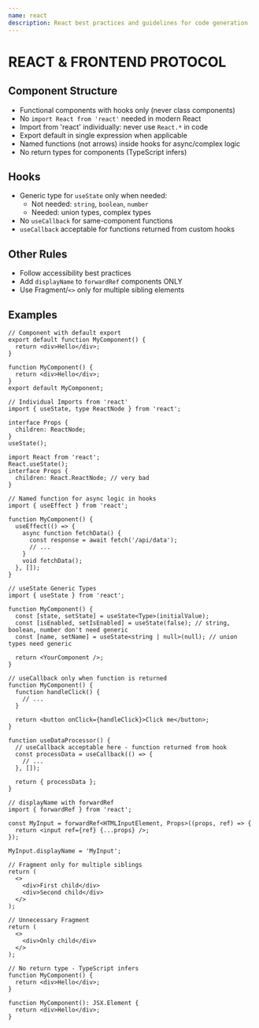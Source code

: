 ```yaml
---
name: react
description: React best practices and guidelines for code generation
---
```


# REACT & FRONTEND PROTOCOL

## Component Structure

- Functional components with hooks only (never class components)
- No `import React from 'react'` needed in modern React
- Import from 'react' individually: never use `React.*` in code
- Export default in single expression when applicable
- Named functions (not arrows) inside hooks for async/complex logic
- No return types for components (TypeScript infers)

## Hooks

- Generic type for `useState` only when needed:
  - Not needed: `string`, `boolean`, `number`
  - Needed: union types, complex types
- No `useCallback` for same-component functions
- `useCallback` acceptable for functions returned from custom hooks

## Other Rules

- Follow accessibility best practices
- Add `displayName` to `forwardRef` components ONLY
- Use Fragment/`<>` only for multiple sibling elements

## Examples

<example type="good">

```tsx
// Component with default export
export default function MyComponent() {
  return <div>Hello</div>;
}
```

</example>

<example type="bad">

```tsx
function MyComponent() {
  return <div>Hello</div>;
}
export default MyComponent;
```

</example>

<example type="good">

```tsx
// Individual Imports from 'react'
import { useState, type ReactNode } from 'react';

interface Props {
  children: ReactNode;
}
useState();
```

</example>

<example type="bad">

```tsx
import React from 'react';
React.useState();
interface Props {
  children: React.ReactNode; // very bad
}
```

</example>

<example type="good">

```tsx
// Named function for async logic in hooks
import { useEffect } from 'react';

function MyComponent() {
  useEffect(() => {
    async function fetchData() {
      const response = await fetch('/api/data');
      // ...
    }
    void fetchData();
  }, []);
}
```

</example>

<example type="good">

```tsx
// useState Generic Types
import { useState } from 'react';

function MyComponent() {
  const [state, setState] = useState<Type>(initialValue);
  const [isEnabled, setIsEnabled] = useState(false); // string, boolean, number don't need generic
  const [name, setName] = useState<string | null>(null); // union types need generic

  return <YourComponent />;
}
```

</example>

<example type="good">

```tsx
// useCallback only when function is returned
function MyComponent() {
  function handleClick() {
    // ...
  }

  return <button onClick={handleClick}>Click me</button>;
}

function useDataProcessor() {
  // useCallback acceptable here - function returned from hook
  const processData = useCallback(() => {
    // ...
  }, []);

  return { processData };
}
```

</example>

<example type="good">

```tsx
// displayName with forwardRef
import { forwardRef } from 'react';

const MyInput = forwardRef<HTMLInputElement, Props>((props, ref) => {
  return <input ref={ref} {...props} />;
});

MyInput.displayName = 'MyInput';
```

</example>

<example type="good">

```tsx
// Fragment only for multiple siblings
return (
  <>
    <div>First child</div>
    <div>Second child</div>
  </>
);
```

</example>

<example type="bad">

```tsx
// Unnecessary Fragment
return (
  <>
    <div>Only child</div>
  </>
);
```

</example>

<example type="good">

```tsx
// No return type - TypeScript infers
function MyComponent() {
  return <div>Hello</div>;
}
```

</example>

<example type="bad">

```tsx
function MyComponent(): JSX.Element {
  return <div>Hello</div>;
}
```

</example>
